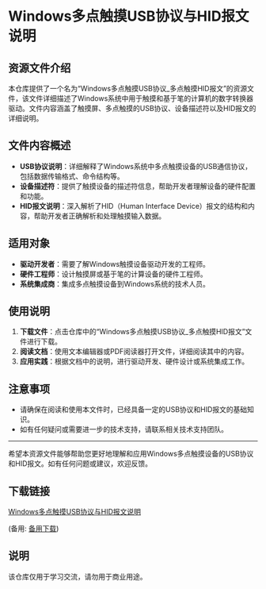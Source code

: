 # Windows多点触摸USB协议与HID报文说明

## 资源文件介绍

本仓库提供了一个名为“Windows多点触摸USB协议_多点触摸HID报文”的资源文件，该文件详细描述了Windows系统中用于触摸和基于笔的计算机的数字转换器驱动。文件内容涵盖了触摸屏、多点触摸的USB协议、设备描述符以及HID报文的详细说明。

## 文件内容概述

- **USB协议说明**：详细解释了Windows系统中多点触摸设备的USB通信协议，包括数据传输格式、命令结构等。
- **设备描述符**：提供了触摸设备的描述符信息，帮助开发者理解设备的硬件配置和功能。
- **HID报文说明**：深入解析了HID（Human Interface Device）报文的结构和内容，帮助开发者正确解析和处理触摸输入数据。

## 适用对象

- **驱动开发者**：需要了解Windows触摸设备驱动开发的工程师。
- **硬件工程师**：设计触摸屏或基于笔的计算设备的硬件工程师。
- **系统集成商**：集成多点触摸设备到Windows系统的技术人员。

## 使用说明

1. **下载文件**：点击仓库中的“Windows多点触摸USB协议_多点触摸HID报文”文件进行下载。
2. **阅读文档**：使用文本编辑器或PDF阅读器打开文件，详细阅读其中的内容。
3. **应用实践**：根据文档中的说明，进行驱动开发、硬件设计或系统集成工作。

## 注意事项

- 请确保在阅读和使用本文件时，已经具备一定的USB协议和HID报文的基础知识。
- 如有任何疑问或需要进一步的技术支持，请联系相关技术支持团队。

---

希望本资源文件能够帮助您更好地理解和应用Windows多点触摸设备的USB协议和HID报文。如有任何问题或建议，欢迎反馈。

## 下载链接
[Windows多点触摸USB协议与HID报文说明](https://pan.quark.cn/s/47fcb929312e) 

(备用: [备用下载](https://pan.baidu.com/s/1-Ka2mrjck_QJV8IYxLw2zA?pwd=1234))

## 说明

该仓库仅用于学习交流，请勿用于商业用途。
